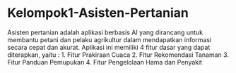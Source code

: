 # Kelompok1-Asisten-Pertanian
Asisten pertanian adalah aplikasi berbasis AI yang dirancang untuk membantu petani dan pelaku agrikultur dalam mendapatkan informasi secara cepat dan akurat. Aplikasi ini memiliki 4 fitur dasar yang dapat diterapkan, yaitu : 1. Fitur Prakiraan Cuaca 2. Fitur Rekomendasi Tanaman 3. Fitur Panduan Pemupukan 4. Fitur Pengelolaan Hama dan Penyakit
